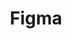 ---
title: Figma
intro: Web-based interface design and prototyping tool, with realtime collaboration and hand-off.
linkurl: http://www.figma.com
tags:
- Design
- Prototyping
- Collaboration
- Hand-off
logo: "/assets/figma.jpg"
---